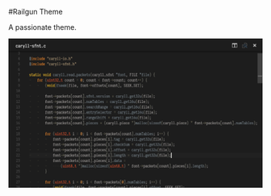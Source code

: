 #Railgun Theme

A passionate theme.

![](https://raw.githubusercontent.com/be5invis/vsc-theme-railgun/master/images/sample.png)